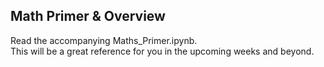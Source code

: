 

## Math Primer & Overview

Read the accompanying Maths_Primer.ipynb.  
This will be a great reference for you in the upcoming weeks and beyond.  

